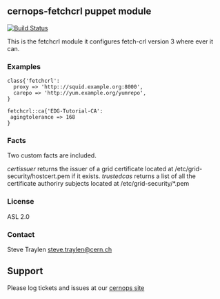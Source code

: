 ## cernops-fetchcrl puppet module

[![Build Status](https://travis-ci.org/cernops/puppet-fetchcrl.svg?branch=master)](https://travis-ci.org/cernops/puppet-fetchcrl)

This is the fetchcrl module it configures fetch-crl version 3 where
ever it can.

### Examples

```puppet
class{'fetchcrl':
  proxy => 'http:://squid.example.org:8000',
  carepo => 'http://yum.example.org/yumrepo',
}

fetchcrl::ca{'EDG-Tutorial-CA':
 agingtolerance => 168
}
```

### Facts
Two custom facts are included.

*certissuer* returns the issuer of a grid certificate located at /etc/grid-security/hostcert.pem if it exists.
*trustedcas* returns a list of all the certificate authoriry subjects located at /etc/grid-security/*.pem

### License
ASL 2.0

### Contact
Steve Traylen <steve.traylen@cern.ch>

## Support
Please log tickets and issues at our [cernops site](http://github.ch/cernops)
